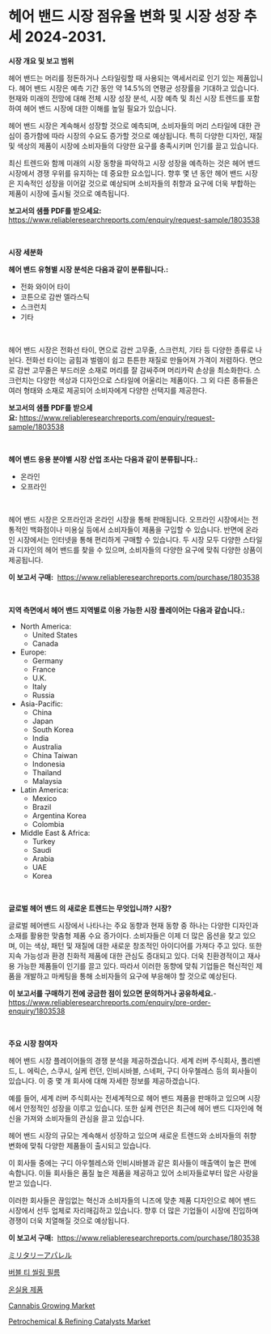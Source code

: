 <p><h1>헤어 밴드 시장 점유율 변화 및 시장 성장 추세 2024-2031.</h1></p><p><strong>시장 개요 및 보고 범위</strong></p>
<p><p>헤어 밴드는 머리를 정돈하거나 스타일링할 때 사용되는 액세서리로 인기 있는 제품입니다. 헤어 밴드 시장은 예측 기간 동안 약 14.5%의 연평균 성장률을 기대하고 있습니다. 현재와 미래의 전망에 대해 전체 시장 성장 분석, 시장 예측 및 최신 시장 트렌드를 포함하여 헤어 밴드 시장에 대한 이해를 높일 필요가 있습니다.</p><p>헤어 밴드 시장은 계속해서 성장할 것으로 예측되며, 소비자들의 머리 스타일에 대한 관심이 증가함에 따라 시장의 수요도 증가할 것으로 예상됩니다. 특히 다양한 디자인, 재질 및 색상의 제품이 시장에 소비자들의 다양한 요구를 충족시키며 인기를 끌고 있습니다.</p><p>최신 트렌드와 함께 미래의 시장 동향을 파악하고 시장 성장을 예측하는 것은 헤어 밴드 시장에서 경쟁 우위를 유지하는 데 중요한 요소입니다. 향후 몇 년 동안 헤어 밴드 시장은 지속적인 성장을 이어갈 것으로 예상되며 소비자들의 취향과 요구에 더욱 부합하는 제품이 시장에 출시될 것으로 예측됩니다.</p></p>
<p><strong>보고서의 샘플 PDF를 받으세요:</strong> <a href="https://www.reliableresearchreports.com/enquiry/request-sample/1803538">https://www.reliableresearchreports.com/enquiry/request-sample/1803538</a></p>
<p>&nbsp;</p>
<p><strong>시장 세분화</strong></p>
<p><strong>헤어 밴드 유형별 시장 분석은 다음과 같이 분류됩니다.:</strong></p>
<p><ul><li>전화 와이어 타이</li><li>코튼으로 감싼 엘라스틱</li><li>스크런치</li><li>기타</li></ul></p>
<p>&nbsp;</p>
<p><p>헤어 밴드 시장은 전화선 타이, 면으로 감싼 고무줄, 스크런치, 기타 등 다양한 종류로 나뉜다. 전화선 타이는 굽힘과 벌렘이 쉽고 튼튼한 재질로 만들어져 가격이 저렴하다. 면으로 감싼 고무줄은 부드러운 소재로 머리를 잘 감싸주며 머리카락 손상을 최소화한다. 스크런치는 다양한 색상과 디자인으로 스타일에 어울리는 제품이다. 그 외 다른 종류들은 여러 형태와 소재로 제공되어 소비자에게 다양한 선택지를 제공한다.</p></p>
<p><strong>보고서의 샘플 PDF를 받으세요:</strong>&nbsp;<a href="https://www.reliableresearchreports.com/enquiry/request-sample/1803538">https://www.reliableresearchreports.com/enquiry/request-sample/1803538</a></p>
<p>&nbsp;</p>
<p><strong> 헤어 밴드 응용 분야별 시장 산업 조사는 다음과 같이 분류됩니다.:</strong></p>
<p><ul><li>온라인</li><li>오프라인</li></ul></p>
<p>&nbsp;</p>
<p><p>헤어 밴드 시장은 오프라인과 온라인 시장을 통해 판매됩니다. 오프라인 시장에서는 전통적인 백화점이나 미용실 등에서 소비자들이 제품을 구입할 수 있습니다. 반면에 온라인 시장에서는 인터넷을 통해 편리하게 구매할 수 있습니다. 두 시장 모두 다양한 스타일과 디자인의 헤어 밴드를 찾을 수 있으며, 소비자들의 다양한 요구에 맞춰 다양한 상품이 제공됩니다.</p></p>
<p><strong>이 보고서 구매:</strong>&nbsp; <a href="https://www.reliableresearchreports.com/purchase/1803538">https://www.reliableresearchreports.com/purchase/1803538</a></p>
<p>&nbsp;</p>
<p><strong>지역 측면에서 헤어 밴드 지역별로 이용 가능한 시장 플레이어는 다음과 같습니다.:</strong></p>
<p><ul>
    <li>
        North America:
        <ul>
            <li>United States</li>
            <li>Canada</li>
        </ul>
    </li>
    <li>
        Europe:
        <ul>
            <li>Germany</li>
            <li>France</li>
            <li>U.K.</li>
            <li>Italy</li>
            <li>Russia</li>
        </ul>
    </li>
    <li>
        Asia-Pacific:
        <ul>
            <li>China</li>
            <li>Japan</li>
            <li>South Korea</li>
            <li>India</li>
            <li>Australia</li>
            <li>China Taiwan</li>
            <li>Indonesia</li>
            <li>Thailand</li>
            <li>Malaysia</li>
        </ul>
    </li>
    <li>
        Latin America:
        <ul>
            <li>Mexico</li>
            <li>Brazil</li>
            <li>Argentina Korea</li>
            <li>Colombia</li>
        </ul>
    </li>
    <li>
        Middle East & Africa:
        <ul>
            <li>Turkey</li>
            <li>Saudi</li>
            <li>Arabia</li>
            <li>UAE</li>
            <li>Korea</li>
        </ul>
    </li>
    </ul></p>
<p>&nbsp;</p>
<p><strong>글로벌 헤어 밴드 의 새로운 트렌드는 무엇입니까? 시장?</strong></p>
<p><p>글로벌 헤어밴드 시장에서 나타나는 주요 동향과 현재 동향 중 하나는 다양한 디자인과 소재를 활용한 맞춤형 제품 수요 증가이다. 소비자들은 이제 더 많은 옵션을 찾고 있으며, 이는 색상, 패턴 및 재질에 대한 새로운 창조적인 아이디어를 가져다 주고 있다. 또한 지속 가능성과 환경 친화적 제품에 대한 관심도 증대되고 있다. 더욱 친환경적이고 재사용 가능한 제품들이 인기를 끌고 있다. 따라서 이러한 동향에 맞춰 기업들은 혁신적인 제품을 개발하고 마케팅을 통해 소비자들의 요구에 부응해야 할 것으로 예상된다.</p></p>
<p><strong>이 보고서를 구매하기 전에 궁금한 점이 있으면 문의하거나 공유하세요.</strong>- <a href="https://www.reliableresearchreports.com/enquiry/pre-order-enquiry/1803538">https://www.reliableresearchreports.com/enquiry/pre-order-enquiry/1803538</a></p>
<p>&nbsp;</p>
<p><strong>주요 시장 참여자</strong></p>
<p><p>헤어 밴드 시장 플레이어들의 경쟁 분석을 제공하겠습니다. 세계 러버 주식회사, 폴리밴드, L. 에릭슨, 스쿠시, 실케 런던, 인비시바블, 스네퍼, 구디 아우첼레스 등의 회사들이 있습니다. 이 중 몇 개 회사에 대해 자세한 정보를 제공하겠습니다.</p><p>예를 들어, 세계 러버 주식회사는 전세계적으로 헤어 밴드 제품을 판매하고 있으며 시장에서 안정적인 성장을 이루고 있습니다. 또한 실케 런던은 최근에 헤어 밴드 디자인에 혁신을 가져와 소비자들의 관심을 끌고 있습니다.</p><p>헤어 밴드 시장의 규모는 계속해서 성장하고 있으며 새로운 트렌드와 소비자들의 취향 변화에 맞춰 다양한 제품들이 출시되고 있습니다.</p><p>이 회사들 중에는 구디 아우첼레스와 인비시바블과 같은 회사들이 매출액이 높은 편에 속합니다. 이들 회사들은 품질 높은 제품을 제공하고 있어 소비자들로부터 많은 사랑을 받고 있습니다.</p><p>이러한 회사들은 끊임없는 혁신과 소비자들의 니즈에 맞춘 제품 디자인으로 헤어 밴드 시장에서 선두 업체로 자리매김하고 있습니다. 향후 더 많은 기업들이 시장에 진입하며 경쟁이 더욱 치열해질 것으로 예상됩니다.</p></p>
<p><strong>이 보고서 구매:</strong>&nbsp;&nbsp;<a href="https://www.reliableresearchreports.com/purchase/1803538">https://www.reliableresearchreports.com/purchase/1803538</a></p>
<p><p><a href="https://github.com/oqoeusbvpadwjs08/Market-Research-Report-List-1/blob/main/3805053187500.md">ミリタリーアパレル</a></p><p><a href="https://medium.com/@angelnienowdseej3e45z3p8c/%EB%B2%84%EB%B8%94%ED%8B%B0-%EC%8B%9C%EC%9E%A5-%ED%81%AC%EA%B8%B0-%EB%B0%8F-%EC%8B%9C%EC%9E%A5-%EB%8F%99%ED%96%A5-%EC%99%84%EC%A0%84%ED%95%9C-%EC%82%B0%EC%97%85-%EA%B0%9C%EC%9A%94-2024%EB%85%84%EB%B6%80%ED%84%B0-2031%EB%85%84-fe9bf7fc74d1">버블 티 씰링 필름</a></p><p><a href="https://github.com/sougarounis/Market-Research-Report-List-2/blob/main/4181337187384.md">온실용 제품</a></p><p><a href="https://github.com/gdfhhhj/Market-Research-Report-List-3/blob/main/cannabis-growing-market.md">Cannabis Growing Market</a></p><p><a href="https://issuu.com/reportprime-2/docs/petrochemical-refining-catalysts-market-size-2030.">Petrochemical & Refining Catalysts Market</a></p></p>
